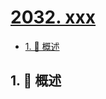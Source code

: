 # [2032. xxx](https://github.com/Tdahuyou/TNotes.leetcode/tree/main/notes/2032.%20xxx)

<!-- region:toc -->

- [1. 📝 概述](#1--概述)

<!-- endregion:toc -->

## 1. 📝 概述
